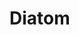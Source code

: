 # Diatom
<!-- **Diatom** (**Diatom**-ic) is a Python package implementing useful routines for various computations of Diatomic Molecules using OOP (Object-Oriented Programming) style. 

-------

The main features and functionalities of **Diatom** include:

- energy eigenvalues computation of a single and noninteracting molecular state

- energy eigenvalues computation of system of arbitrary number of interacting states coupled by an arbitrary number of possible interactions
   
- Transition frequencies and intensity calculations 

- Diatomic Spectra simulations

- *convinient, intuitive and very easy to use* -->

